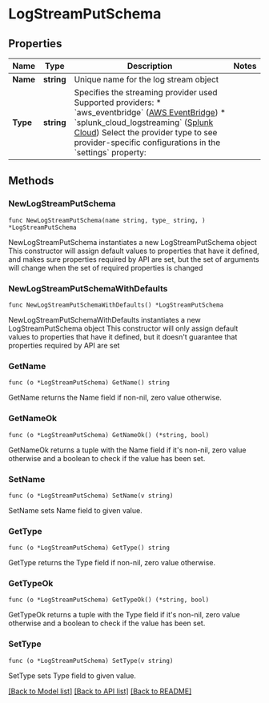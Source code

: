 # LogStreamPutSchema

## Properties

Name | Type | Description | Notes
------------ | ------------- | ------------- | -------------
**Name** | **string** | Unique name for the log stream object | 
**Type** | **string** | Specifies the streaming provider used  Supported providers:   * &#x60;aws_eventbridge&#x60; ([AWS EventBridge](https://aws.amazon.com/eventbridge))   * &#x60;splunk_cloud_logstreaming&#x60; ([Splunk Cloud](https://www.splunk.com/en_us/software/splunk-cloud-platform.html))  Select the provider type to see provider-specific configurations in the &#x60;settings&#x60; property: | 

## Methods

### NewLogStreamPutSchema

`func NewLogStreamPutSchema(name string, type_ string, ) *LogStreamPutSchema`

NewLogStreamPutSchema instantiates a new LogStreamPutSchema object
This constructor will assign default values to properties that have it defined,
and makes sure properties required by API are set, but the set of arguments
will change when the set of required properties is changed

### NewLogStreamPutSchemaWithDefaults

`func NewLogStreamPutSchemaWithDefaults() *LogStreamPutSchema`

NewLogStreamPutSchemaWithDefaults instantiates a new LogStreamPutSchema object
This constructor will only assign default values to properties that have it defined,
but it doesn't guarantee that properties required by API are set

### GetName

`func (o *LogStreamPutSchema) GetName() string`

GetName returns the Name field if non-nil, zero value otherwise.

### GetNameOk

`func (o *LogStreamPutSchema) GetNameOk() (*string, bool)`

GetNameOk returns a tuple with the Name field if it's non-nil, zero value otherwise
and a boolean to check if the value has been set.

### SetName

`func (o *LogStreamPutSchema) SetName(v string)`

SetName sets Name field to given value.


### GetType

`func (o *LogStreamPutSchema) GetType() string`

GetType returns the Type field if non-nil, zero value otherwise.

### GetTypeOk

`func (o *LogStreamPutSchema) GetTypeOk() (*string, bool)`

GetTypeOk returns a tuple with the Type field if it's non-nil, zero value otherwise
and a boolean to check if the value has been set.

### SetType

`func (o *LogStreamPutSchema) SetType(v string)`

SetType sets Type field to given value.



[[Back to Model list]](../README.md#documentation-for-models) [[Back to API list]](../README.md#documentation-for-api-endpoints) [[Back to README]](../README.md)



